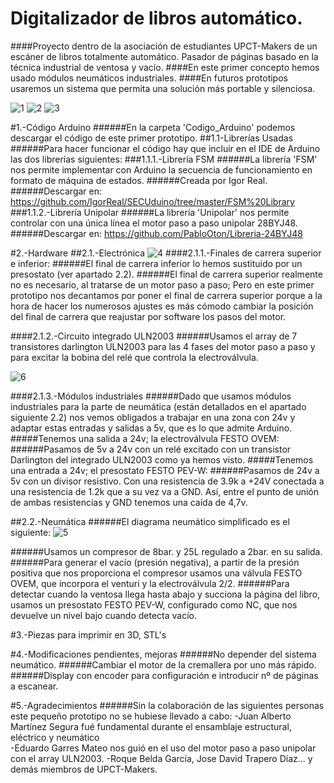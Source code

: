 Digitalizador de libros automático.
============================
####Proyecto dentro de la asociación de estudiantes UPCT-Makers de un escáner de libros totalmente automático. Pasador de páginas basado en la técnica industrial de ventosa y vacío.
####En este primer concepto hemos usado módulos neumáticos industriales.
####En futuros prototipos usaremos un sistema que permita una solución más portable y silenciosa.

![1](http://i.gyazo.com/fb20c3760d65ccf924531efab7c1a3b4.png)
![2](http://i.gyazo.com/1a5dec6576b23358d52b24a8013a377f.png)
![3](http://i.gyazo.com/74e7db85763c5f15cc9b6696c042dec1.png)

#1.-Código Arduino
######En la carpeta 'Codigo_Arduino' podemos descargar el código de este primer prototipo.
##1.1-Librerías Usadas
######Para hacer funcionar el código hay que incluir en el IDE de Arduino las dos librerías siguientes:
###1.1.1.-Librería FSM
######La librería 'FSM' nos permite implementar con Arduino la secuencia de funcionamiento en formato de máquina de estados.
######Creada por Igor Real.
######Descargar en: https://github.com/IgorReal/SECUduino/tree/master/FSM%20Library
###1.1.2.-Librería Unipolar
######La librería 'Unipolar' nos permite controlar con una única línea el motor paso a paso unipolar 28BYJ48.
######Descargar en: https://github.com/PabloOton/Libreria-24BYJ48

#2.-Hardware
##2.1.-Electrónica
![4](http://i.gyazo.com/ca455526cdab26c6c30360fc9e291077.png)
####2.1.1.-Finales de carrera superior e inferior: 
######El final de carrera inferior lo hemos sustituido por un presostato (ver apartado 2.2). 
######El final de carrera superior realmente no es necesario, al tratarse de un motor paso a paso; Pero en este primer prototipo nos decantamos por poner el final de carrera superior porque a la hora de hacer los numerosos ajustes es más cómodo cambiar la posición del final de carrera que reajustar por software los pasos del motor.

####2.1.2.-Circuito integrado ULN2003
######Usamos el array de 7 transistores darlington ULN2003 para las 4 fases del motor paso a paso y para excitar la bobina del relé que controla la electroválvula.

![6](http://i.gyazo.com/349e4aad2ffad7543b9b2e6c0176a0b0.png)

####2.1.3.-Módulos industriales
######Dado que usamos módulos industriales para la parte de neumática (están detallados en el apartado siguiente 2.2) nos vemos obligados a trabajar en una zona con 24v y adaptar estas entradas y salidas a 5v, que es lo que admite Arduino. 
#####Tenemos una salida a 24v; la electroválvula FESTO OVEM: 
######Pasamos de 5v a 24v con un relé excitado con un transistor Darlington del integrado ULN2003 como ya hemos visto.
#####Tenemos una entrada a 24v; el presostato FESTO PEV-W: 
######Pasamos de 24v a 5v con un divisor resistivo. Con una resistencia de 3.9k a +24V conectada a una resistencia de 1.2k que a su vez va a GND. Así, entre el punto de unión de ambas resistencias y GND tenemos una caída de 4,7v.

##2.2.-Neumática
######El diagrama neumático simplificado es el siguiente:
![5](http://i.gyazo.com/766c2b8b3302a408c1d8a34390902d5c.png)

######Usamos un compresor de 8bar. y 25L regulado a 2bar. en su salida.
######Para generar el vacío (presión negativa), a partir de la presión positiva que nos proporciona el compresor usamos una válvula FESTO OVEM, que incorpora el venturi y la electroválvula 2/2.
######Para detectar cuando la ventosa llega hasta abajo y succiona la página del libro, usamos un presostato FESTO PEV-W, configurado como NC, que nos devuelve un nivel bajo cuando detecta vacío. 

#3.-Piezas para imprimir en 3D, STL's


#4.-Modificaciones pendientes, mejoras
######No depender del sistema neumático.
######Cambiar el motor de la cremallera por uno más rápido. 
######Display con encoder para configuración e introducir nº de páginas a escanear.

#5.-Agradecimientos
######Sin la colaboración de las siguientes personas este pequeño prototipo no se hubiese llevado a cabo:
-Juan Alberto Martínez Segura fué fundamental durante el ensamblaje estructural, eléctrico y neumático  
-Eduardo Garres Mateo nos guió en el uso del motor paso a paso unipolar con el array ULN2003.
-Roque Belda García, Jose David Trapero Díaz... y demás miembros de UPCT-Makers.


